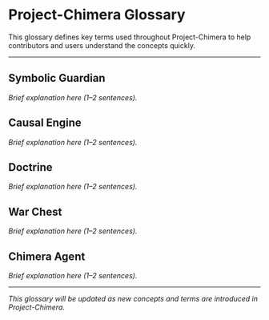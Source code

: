 # Project-Chimera Glossary

This glossary defines key terms used throughout Project-Chimera to help contributors and users understand the concepts quickly.

---

## Symbolic Guardian
*Brief explanation here (1–2 sentences).*

## Causal Engine
*Brief explanation here (1–2 sentences).*

## Doctrine
*Brief explanation here (1–2 sentences).*

## War Chest
*Brief explanation here (1–2 sentences).*

## Chimera Agent
*Brief explanation here (1–2 sentences).*

---

*This glossary will be updated as new concepts and terms are introduced in Project-Chimera.*
